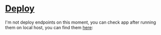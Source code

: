 # [Deploy](https://scandiweb-test-task-vladislav-metik-v2.vercel.app/)

I'm not deploy endpoints on this moment, you can check app after running them on local host, you can find them [here](https://github.com/destolyar/online-store-endpoints): 
